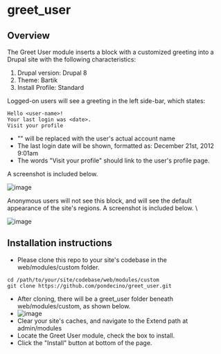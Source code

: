 # greet_user
## Overview

The Greet User module inserts a block with a customized greeting into a Drupal site with the following characteristics:
1. Drupal version: Drupal 8
2. Theme: Bartik
3. Install Profile: Standard

Logged-on users will see a greeting in the left side-bar, which states:
```
Hello <user-name>!
Your last login was <date>.
Visit your profile
```
  
* "<user-name>" will be replaced with the user's actual account name
* The last login date will be shown, formatted as: December 21st, 2012 9:01am
* The words "Visit your profile" should link to the user's profile page.

A screenshot is included below.

![image](https://user-images.githubusercontent.com/61120350/155034672-099fb82d-3b4a-4d88-84c2-bfd81f92bf73.png)

Anonymous users will not see this block, and will see the default appearance of the site's regions. A screenshot is included below. \

![image](https://user-images.githubusercontent.com/61120350/155034885-2c119448-3a08-48e9-81a4-9b9420fb72e4.png)


## Installation instructions
- Please clone this repo to your site's codebase in the web/modules/custom folder.
```
cd /path/to/your/site/codebase/web/modules/custom
git clone https://github.com/pondecino/greet_user.git
```
- After cloning, there will be a greet_user folder beneath web/modules/custom, as shown below.
- ![image](https://user-images.githubusercontent.com/61120350/155035194-993d5ab5-7c33-4ada-80eb-71c2c71d6ffb.png) 
- Clear your site's caches, and navigate to the Extend path at admin/modules
- Locate the Greet User module, check the box to install. 
- Click the "Install" button at bottom of the page.
